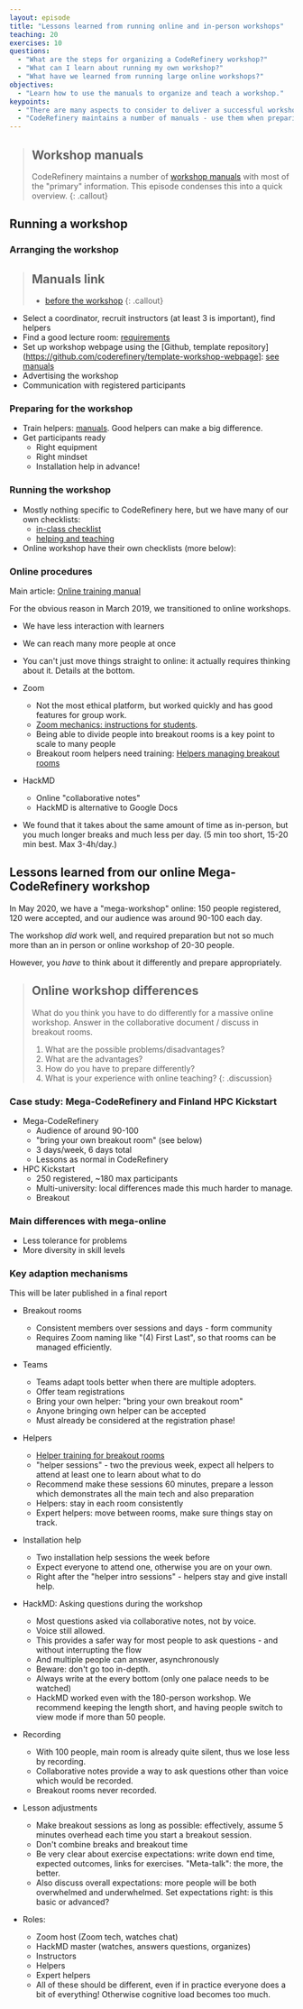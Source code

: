 ```yaml
---
layout: episode
title: "Lessons learned from running online and in-person workshops"
teaching: 20
exercises: 10
questions:
  - "What are the steps for organizing a CodeRefinery workshop?"
  - "What can I learn about running my own workshop?"
  - "What have we learned from running large online workshops?"
objectives:
  - "Learn how to use the manuals to organize and teach a workshop."
keypoints:
  - "There are many aspects to consider to deliver a successful workshop."
  - "CodeRefinery maintains a number of manuals - use them when preparing a workshop."
---
```


> ## Workshop manuals
> CodeRefinery maintains a number of [workshop manuals](https://github.com/coderefinery/manuals/)
> with most of the "primary" information.  This episode condenses this
> into a quick overview.
{: .callout}


## Running a workshop


### Arranging the workshop

> ## Manuals link
> - [before the
>   workshop](https://github.com/coderefinery/manuals/blob/master/workshop-administration.md#before-the-workshop)
{: .callout}

- Select a coordinator, recruit instructors (at least 3 is important),
  find helpers
- Find a good lecture room:
  [requirements](https://github.com/coderefinery/manuals/blob/master/workshop-requirements-inperson.md)
- Set up workshop webpage using the [Github, template
  repository](https://github.com/coderefinery/template-workshop-webpage]:
  [see
  manuals](https://github.com/coderefinery/manuals/blob/master/workshop-administration.md#set-up-workshop-page)
- Advertising the workshop
- Communication with registered participants


### Preparing for the workshop

- Train helpers:
  [manuals](https://github.com/coderefinery/manuals/#helper-training).
  Good helpers can make a big difference.
- Get participants ready
  - Right equipment
  - Right mindset
  - Installation help in advance!

### Running the workshop

- Mostly nothing specific to CodeRefinery here, but we have many of
  our own checklists:
  - [in-class
    checklist](https://github.com/coderefinery/manuals/blob/master/presenting.md)
  - [helping and teaching](https://github.com/coderefinery/manuals/blob/master/helping-and-teaching.md)
- Online workshop have their own checklists (more below):

### Online procedures

Main article: [Online training manual](https://github.com/coderefinery/manuals/blob/master/online-training.md)

For the obvious reason in March 2019, we transitioned to online
workshops.
- We have less interaction with learners
- We can reach many more people at once
- You can't just move things straight to online: it actually requires
  thinking about it.  Details at the bottom.

- Zoom
  - Not the most ethical platform, but worked quickly and has good
    features for group work.
  - [Zoom mechanics: instructions for
    students](https://github.com/coderefinery/manuals/blob/master/zoom-mechanics.md).
  - Being able to divide people into breakout rooms is a key point to
    scale to many people
  - Breakout room helpers need training: [Helpers managing breakout rooms](https://github.com/coderefinery/manuals/blob/master/breakout-rooms-groups-help.md)

- HackMD
  - Online "collaborative notes"
  - HackMD is alternative to Google Docs
- We found that it takes about the same amount of time as in-person,
  but you much longer breaks and much less per day. (5 min too short,
  15-20 min best.  Max 3-4h/day.)


## Lessons learned from our online Mega-CodeRefinery workshop

In May 2020, we have a "mega-workshop" online: 150 people registered,
120 were accepted, and our audience was around 90-100 each day.

The workshop *did* work well, and required preparation but not so much
more than an in person or online workshop of 20-30 people.

However, you *have* to think about it differently and prepare
appropriately.

> ## Online workshop differences
>
> What do you think you have to do differently for a massive online
> workshop.  Answer in the collaborative document / discuss in
> breakout rooms.
>
> 1. What are the possible problems/disadvantages?
> 2. What are the advantages?
> 3. How do you have to prepare differently?
> 4. What is your experience with online teaching?
{: .discussion}

### Case study: Mega-CodeRefinery and Finland HPC Kickstart

- Mega-CodeRefinery
  - Audience of around 90-100
  - "bring your own breakout room" (see below)
  - 3 days/week, 6 days total
  - Lessons as normal in CodeRefinery
- HPC Kickstart
  - 250 registered, ~180 max participants
  - Multi-university: local differences made this much harder to manage.
  - Breakout


### Main differences with mega-online

- Less tolerance for problems
- More diversity in skill levels

### Key adaption mechanisms

This will be later published in a final report

- Breakout rooms
  - Consistent members over sessions and days - form community
  - Requires Zoom naming like "(4) First Last", so that rooms can be
    managed efficiently.
- Teams
  - Teams adapt tools better when there are multiple adopters.
  - Offer team registrations
  - Bring your own helper: "bring your own breakout room"
  - Anyone bringing own helper can be accepted
  - Must already be considered at the registration phase!
- Helpers
  - [Helper training for breakout
    rooms](https://github.com/coderefinery/manuals/blob/master/breakout-rooms-helping.md)
  - "helper sessions" - two the previous week, expect all helpers to
    attend at least one to learn about what to do
  - Recommend make these sessions 60 minutes, prepare a lesson which
    demonstrates all the main tech and also preparation
  - Helpers: stay in each room consistently
  - Expert helpers: move between rooms, make sure things stay on track.
- Installation help
  - Two installation help sessions the week before
  - Expect everyone to attend one, otherwise you are on your own.
  - Right after the "helper intro sessions" - helpers stay and give
    install help.
- HackMD: Asking questions during the workshop
  - Most questions asked via collaborative notes, not by voice.
  - Voice still allowed.
  - This provides a safer way for most people to ask questions - and
    without interrupting the flow
  - And multiple people can answer, asynchronously
  - Beware: don't go too in-depth.
  - Always write at the every bottom (only one palace needs to be watched)
  - HackMD worked even with the 180-person workshop.  We recommend
    keeping the length short, and having people switch to view mode if
    more than 50 people.
- Recording
  - With 100 people, main room is already quite silent, thus we lose
    less by recording.
  - Collaborative notes provide a way to ask questions other than
    voice which would be recorded.
  - Breakout rooms never recorded.
- Lesson adjustments
  - Make breakout sessions as long as possible: effectively, assume 5
    minutes overhead each time you start a breakout session.
  - Don't combine breaks and breakout time
  - Be very clear about exercise expectations: write down end time,
    expected outcomes, links for exercises.  "Meta-talk": the more,
    the better.
  - Also discuss overall expectations: more people will be both
    overwhelmed and underwhelmed.  Set expectations right: is this
    basic or advanced?

- Roles:
  - Zoom host (Zoom tech, watches chat)
  - HackMD master (watches, answers questions, organizes)
  - Instructors
  - Helpers
  - Expert helpers
  - All of these should be different, even if in practice everyone
    does a bit of everything!  Otherwise cognitive load becomes too
    much.
